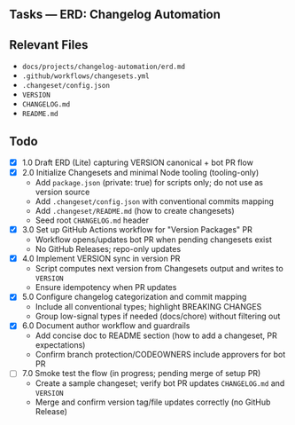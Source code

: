 ## Tasks — ERD: Changelog Automation

## Relevant Files

- `docs/projects/changelog-automation/erd.md`
- `.github/workflows/changesets.yml`
- `.changeset/config.json`
- `VERSION`
- `CHANGELOG.md`
- `README.md`

## Todo

- [x] 1.0 Draft ERD (Lite) capturing VERSION canonical + bot PR flow
- [x] 2.0 Initialize Changesets and minimal Node tooling (tooling-only)
  - Add `package.json` (private: true) for scripts only; do not use as version source
  - Add `.changeset/config.json` with conventional commits mapping
  - Add `.changeset/README.md` (how to create changesets)
  - Seed root `CHANGELOG.md` header
- [x] 3.0 Set up GitHub Actions workflow for "Version Packages" PR
  - Workflow opens/updates bot PR when pending changesets exist
  - No GitHub Releases; repo-only updates
- [x] 4.0 Implement VERSION sync in version PR
  - Script computes next version from Changesets output and writes to `VERSION`
  - Ensure idempotency when PR updates
- [x] 5.0 Configure changelog categorization and commit mapping
  - Include all conventional types; highlight BREAKING CHANGES
  - Group low-signal types if needed (docs/chore) without filtering out
- [x] 6.0 Document author workflow and guardrails
  - Add concise doc to README section (how to add a changeset, PR expectations)
  - Confirm branch protection/CODEOWNERS include approvers for bot PR
- [ ] 7.0 Smoke test the flow (in progress; pending merge of setup PR)
  - Create a sample changeset; verify bot PR updates `CHANGELOG.md` and `VERSION`
  - Merge and confirm version tag/file updates correctly (no GitHub Release)
